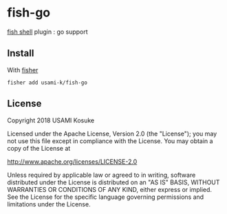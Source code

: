 # fish-go

[fish shell](https://fishshell.com) plugin : go support

## Install

With [fisher](https://github.com/jorgebucaran/fisher)

```
fisher add usami-k/fish-go
```

## License

Copyright 2018 USAMI Kosuke

Licensed under the Apache License, Version 2.0 (the "License");
you may not use this file except in compliance with the License.
You may obtain a copy of the License at

   http://www.apache.org/licenses/LICENSE-2.0

Unless required by applicable law or agreed to in writing, software
distributed under the License is distributed on an "AS IS" BASIS,
WITHOUT WARRANTIES OR CONDITIONS OF ANY KIND, either express or implied.
See the License for the specific language governing permissions and
limitations under the License.
